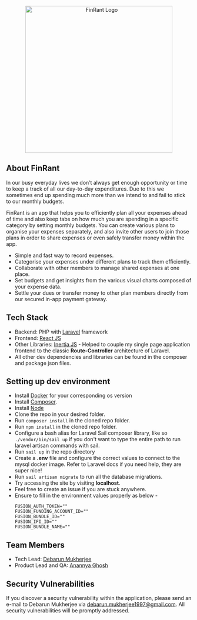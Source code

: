 <p align="center"><a href="https://www.finrant.studio" target="_blank"><img alt="FinRant Logo" src="https://www.finrant.studio/images/Logo.svg?18374b897249bf9c251007f64293d959" width="400"></a></p>


## About FinRant

In our busy everyday lives we don’t always get enough opportunity or time to keep a track of all our day-to-day expenditures. Due to this we sometimes end up spending much more than we intend to and fail to stick to our monthly budgets.

FinRant is an app that helps you to efficiently plan all your expenses ahead of time and also keep tabs on how much you are spending in a specific category by setting monthly budgets. You can create various plans to organise your expenses separately, and also invite other users to join those plans in order to share expenses or even safely transfer money within the app.


- Simple and fast way to record expenses.
- Categorise your expenses under different plans to track them efficiently.
- Collaborate with other members to manage shared expenses at one place.
- Set budgets and get insights from the various visual charts composed of your expense data. 
- Settle your dues or transfer money to other plan members directly from our secured in-app payment gateway.

## Tech Stack

- Backend: PHP with [Laravel](https://laravel.com) framework
- Frontend: [React JS](https://reactjs.org/)
- Other Libraries: [Inertia JS](https://inertiajs.com/) - Helped to couple my single page application frontend to the classic **Route-Controller** architecture of Laravel.
- All other dev dependencies and libraries can be found in the composer and package json files.

## Setting up dev environment

- Install [Docker](https://www.docker.com/) for your corresponding os version
- Install [Composer](https://getcomposer.org/).
- Install [Node](https://nodejs.org/en/)
- Clone the repo in your desired folder.
- Run `composer install` in the cloned repo folder.
- Run `npm install` in the cloned repo folder.
- Configure a bash alias for Laravel Sail composer library, like so `./vendor/bin/sail up` if you don't want to type the entire path to run laravel artisan commands with sail.
- Run `sail up` in the repo directory
- Create a **.env** file and configure the correct values to connect to the mysql docker image. Refer to Laravel docs if you need help, they are super nice!
- Run `sail artisan migrate` to run all the database migrations.
- Try accessing the site by visiting **localhost**.
- Feel free to create an issue if you are stuck anywhere.
- Ensure to fill in the environment values properly as below -
  ```
  FUSION_AUTH_TOKEN=""
  FUSION_FUNDING_ACCOUNT_ID=""
  FUSION_BUNDLE_ID=""
  FUSION_IFI_ID=""
  FUSION_BUNDLE_NAME=""
  ```

## Team Members

- Tech Lead: [Debarun Mukherjee](https://www.linkedin.com/in/debarun-mukherjee-a518a114b/)
- Product Lead and QA: [Anannya Ghosh](https://www.linkedin.com/in/anannya-ghosh-5686a120b/)

## Security Vulnerabilities

If you discover a security vulnerability within the application, please send an e-mail to Debarun Mukherjee via [debarun.mukherjee1997@gmail.com](mailto:debarun.mukherjee1997@gmail.com). All security vulnerabilities will be promptly addressed.
